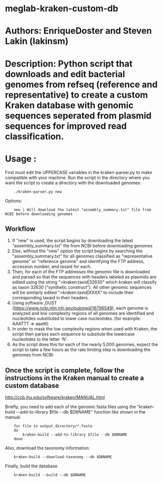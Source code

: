 # meglab-kraken-custom-db
# Authors: EnriqueDoster and Steven Lakin (lakinsm)
# Description: Python script that downloads and edit bacterial genomes from refseq (reference and representative) to create a custom Kraken database with genomic sequences seperated from plasmid sequences for improved read classification. 
# Usage :
  First must edit the UPPERCASE variables in the kraken-parser.py to make compatible with your machine. 
  Run the script in the directory where you want the script to create a directory with the downloaded genomes:
        
        ./kraken-parser.py new

  Options:
        
        new | Will download the latest "assembly_summary.txt" file from NCBI before downloading genomes


## Workflow
  1. If "new" is used, the script begins by downloading the latest "assembly_summary.txt" file from NCBI before downloading genomes
  2. Else, without the "new" option the script begins by searching the "assembly_summary.txt" for all genomes classified as "representative genome" or "reference genome" and identifying the FTP address, accession number, and taxaid for each.
  3. Then, for each of the FTP addresses the genomic file is downloaded and parsed so that the sequences with headers labeled as plasmids are edited using the string ">kraken:taxid|32630" which kraken will classify as taxon 32630 ("synthetic construct"). All other genomic sequences will be similarly edited ">kraken:taxid|XXXX" to include their corresponding taxaid in their headers.
  4. Using software ,DUST (https://www.ncbi.nlm.nih.gov/pubmed/16796549), each genome is analyzed and low complexity regions of all genomes are identified and nucleotides substituted to lower case nucleotides. (for example: AAATTT => aaattt)
  5. In order to mask the low complexity regions when used with Kraken, the script then parses each sequence to subsitute the lowercase nucleotides to the letter 'N'.
  6. As the script does this for each of the nearly 5,000 genomes, expect the script to take a few hours as the rate limiting step is downloading the genomes from NCBI. 
  
## Once the script is complete, follow the instructions in the Kraken manual to create a custom database   
http://ccb.jhu.edu/software/kraken/MANUAL.html

Briefly, you need to add each of the genomic fasta files using the "kraken-build --add-to-library $file --db $DBNAME" function like shown in the manual:

        for file in output_directory/*.fasta
        do
            kraken-build --add-to-library $file --db $DBNAME
        done

Also, download the taxonomy information:
        
        kraken-build --download-taxonomy --db $DBNAME

Finally, build the database

        kraken-build --build --db $DBNAME

